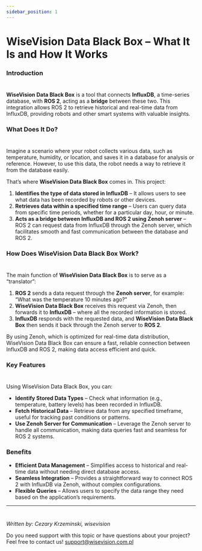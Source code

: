 ```yaml
---
sidebar_position: 1
---
```


# WiseVision Data Black Box – What It Is and How It Works

### Introduction
#

**WiseVision Data Black Box** is a tool that connects **InfluxDB**, a time-series database, with **ROS 2**, acting as a **bridge** between these two. This integration allows ROS 2 to retrieve historical and real-time data from InfluxDB, providing robots and other smart systems with valuable insights.

### What Does It Do?
#

Imagine a scenario where your robot collects various data, such as temperature, humidity, or location, and saves it in a database for analysis or reference. However, to use this data, the robot needs a way to retrieve it from the database easily.

That’s where **WiseVision Data Black Box** comes in. This project:
1. **Identifies the type of data stored in InfluxDB** – It allows users to see what data has been recorded by robots or other devices.
2. **Retrieves data within a specified time range** – Users can query data from specific time periods, whether for a particular day, hour, or minute.
3. **Acts as a bridge between InfluxDB and ROS 2 using Zenoh server** – ROS 2 can request data from InfluxDB through the Zenoh server, which facilitates smooth and fast communication between the database and ROS 2.

### How Does WiseVision Data Black Box Work?
#

The main function of **WiseVision Data Black Box** is to serve as a “translator”:
1. **ROS 2** sends a data request through the **Zenoh server**, for example: “What was the temperature 10 minutes ago?”
2. **WiseVision Data Black Box** receives this request via Zenoh, then forwards it to **InfluxDB** – where all the recorded information is stored.
3. **InfluxDB** responds with the requested data, and **WiseVision Data Black Box** then sends it back through the Zenoh server to **ROS 2**.

By using Zenoh, which is optimized for real-time data distribution, WiseVision Data Black Box can ensure a fast, reliable connection between InfluxDB and ROS 2, making data access efficient and quick.

### Key Features
#
Using WiseVision Data Black Box, you can:
- **Identify Stored Data Types** – Check what information (e.g., temperature, battery levels) has been recorded in InfluxDB.
- **Fetch Historical Data** – Retrieve data from any specified timeframe, useful for tracking past conditions or patterns.
- **Use Zenoh Server for Communication** – Leverage the Zenoh server to handle all communication, making data queries fast and seamless for ROS 2 systems.

### Benefits
- **Efficient Data Management** – Simplifies access to historical and real-time data without needing direct database access.
- **Seamless Integration** – Provides a straightforward way to connect ROS 2 with InfluxDB via Zenoh, without complex configurations.
- **Flexible Queries** – Allows users to specify the data range they need based on the application’s requirements.

---

#
_Written by: Cezary Krzeminski, wisevision_ 

Do you need support with this topic or have questions about your project? Feel free to contact us! [support@wisevision.com.pl](mailto:support@wisevision.com.pl)
